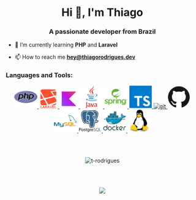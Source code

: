 <h1 align="center">Hi 👋, I'm Thiago</h1>
<h3 align="center">A passionate developer from Brazil</h3>

- 🌱 I’m currently learning **PHP** and **Laravel**

- 📫 How to reach me **<a href="mailto:hey@thiagorodrigues.dev">hey@thiagorodrigues.dev</a>**

<h3 align="left">Languages and Tools:</h3>
<p align="center">
    <a href="https://php.net" target="_blank">
        <img src="https://github.com/devicons/devicon/raw/master/icons/php/php-original.svg" alt="php" width="60" height="60"/>
    </a>
    <a href="https://laravel.com" target="_blank">
        <img src="https://github.com/devicons/devicon/raw/master/icons/laravel/laravel-plain-wordmark.svg" alt="laravel" width="50" height="50"/>
    </a>
    <a href="https://kotlinlang.org" target="_blank">
        <img src="https://raw.githubusercontent.com/devicons/devicon/master/icons/kotlin/kotlin-original.svg" alt="kotlin" width="50" height="50"/>
    </a>
    <a href="https://www.java.com" target="_blank">
        <img src="https://raw.githubusercontent.com/devicons/devicon/master/icons/java/java-original-wordmark.svg" alt="java" width="60" height="60"/>
    </a>
    <a href="https://spring.io" target="_blank">
        <img src="https://raw.githubusercontent.com/devicons/devicon/master/icons/spring/spring-original-wordmark.svg" alt="spring" width="60" height="60"/>
    </a>
    <a href="https://www.typescriptlang.org" target="_blank">
        <img src="https://raw.githubusercontent.com/devicons/devicon/master/icons/typescript/typescript-original.svg" alt="typescript" width="60" height="60"/>
    </a>
    <a href="https://git-scm.com" target="_blank">
        <img src="https://www.vectorlogo.zone/logos/git-scm/git-scm-icon.svg" alt="git" width="60" height="60"/>
    </a>
    <a href="https://github.com" target="_blank">
          <img src="https://raw.githubusercontent.com/devicons/devicon/master/icons/github/github-original.svg" alt="github" width="60" height="60"/>
    </a>
    <a href="https://www.mysql.com" target="_blank">
        <img src="https://raw.githubusercontent.com/devicons/devicon/master/icons/mysql/mysql-original-wordmark.svg" alt="mysql" width="60" height="60"/>
    </a>
    <a href="https://www.postgresql.org" target="_blank">
        <img src="https://raw.githubusercontent.com/devicons/devicon/master/icons/postgresql/postgresql-original-wordmark.svg" alt="postgresql" width="60" height="60"/>
    </a>
    <a href="https://www.docker.com" target="_blank">
        <img src="https://raw.githubusercontent.com/devicons/devicon/master/icons/docker/docker-original-wordmark.svg" alt="docker" width="60" height="60"/>
    </a>
    <a href="https://www.linux.org" target="_blank">
        <img src="https://raw.githubusercontent.com/devicons/devicon/master/icons/linux/linux-original.svg" alt="linux" width="60" height="60"/>
    </a>
</p>

<br>
<br>

<p align="center">
    <img height="180em" src="https://github-readme-stats.vercel.app/api/top-langs?username=t-rodrigues&show_icons=true&locale=en&layout=compact&theme=omni" alt="t-rodrigues" />
</p>

<br>
<br>

<p align="center">
    <img src="https://komarev.com/ghpvc/?username=t-rodrigues&color=blueviolet&style=flat-square">
</p>
